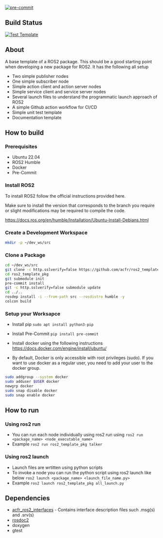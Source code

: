 [![pre-commit](https://img.shields.io/badge/pre--commit-enabled-brightgreen?logo=pre-commit&logoColor=white)](https://github.com/pre-commit/pre-commit)

## Build Status
[![Test Template](https://github.com/acfr/ros2_template_pkg/actions/workflows/ci_actions.yml/badge.svg)](https://github.com/acfr/ros2_template_pkg/actions/workflows/ci_actions.yml)

## About

A base template of a ROS2 package. This should be a good starting point when developing a new package for ROS2.
It has the following all setup
  - Two simple publisher nodes
  - One simple subscriber node
  - Simple action client and action server nodes
  - Simple service client and service server nodes
  - Several launch files to understand the programmatic launch approach of ROS2
  - A simple Github action workflow for CI/CD
  - Simple unit test template
  - Documentation template

## How to build
### Prerequisites
- Ubuntu 22.04
- ROS2 Humble
- Docker
- Pre-Commit

### Install ROS2

To install ROS2 follow the official instructions provided here.

Make sure to install the version that corresponds to the branch you require or slight modifications may be required to compile the code.

https://docs.ros.org/en/humble/Installation/Ubuntu-Install-Debians.html

### Create a Development Workspace
``` bash
mkdir -p ~/dev_ws/src
```
### Clone a Package
``` bash
cd ~/dev_ws/src
git clone -c http.sslverify=false https://github.com/acfr/ros2_template_pkg.git
cd ros2_template_pkg
git submodule init
pre-commit install
git -c http.sslverify=false submodule update
cd ../..
rosdep install -i --from-path src --rosdistro humble -y
colcon build
```

### Setup your Worksapce
- Install pip
`sudo apt install python3-pip`

- Install Pre-Commit
`pip install pre-commit`

- Install docker using the following instructions
https://docs.docker.com/engine/install/ubuntu/

- By default, Docker is only accessible with root privileges (sudo). If you want to use docker as a regular user, you need to add your user to the docker group.
``` bash
sudo addgroup --system docker
sudo adduser $USER docker
newgrp docker
sudo snap disable docker
sudo snap enable docker
```

## How to run

### Using ros2 run
- You can run each node individually using ros2 run using
  `ros2 run <package_name> <node_executable_name>`
- Example
`ros2 run ros2_template_pkg talker`

### Using ros2 launch
- Launch files are wrtitten using python scripts
- To invoke a node you can run the python script using ros2 launch like below
  `ros2 launch <package_name> <launch_file_name.py>`
- Example
  `ros2 launch ros2_template_pkg all_launch.py`

## Dependencies

- [acfr_ros2_interfaces](https://github.com/acfr/acfr_ros2_interfaces.git) - Contains interface description files such .msg(s) and .srv(s)
- [rosdoc2](https://github.com/ros-infrastructure/rosdoc2)
- doxygen
- gtest

